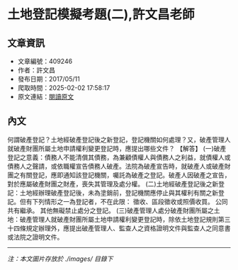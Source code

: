 # 土地登記模擬考題(二),許文昌老師

## 文章資訊
- 文章編號：409246
- 作者：許文昌
- 發布日期：2017/05/11
- 爬取時間：2025-02-02 17:58:17
- 原文連結：[閱讀原文](https://real-estate.get.com.tw/Columns/detail.aspx?no=409246)

## 內文
何謂破產登記？土地經破產登記後之新登記，登記機關如何處理？又，破產管理人就破產財團所屬土地申請權利變更登記時，應提出哪些文件？
【解答】
(一)破產登記之意義：債務人不能清償其債務，為兼顧債權人與債務人之利益，就債權人或債務人之聲請，或依職權宣告債務人破產。法院為破產宣告時，就破產人或破產財團之有關登記，應即通知該登記機關，囑託為破產之登記。破產人因破產之宣告，對於應屬破產財團之財產，喪失其管理及處分權。
(二)土地經破產登記後之新登記：土地經辦理破產登記後，未為塗銷前，登記機關應停止與其權利有關之新登記。但有下列情形之一為登記者，不在此限：
徵收、區段徵收或照價收買。
公同共有繼承。
其他無礙禁止處分之登記。
(三)破產管理人處分破產財團所屬之土地：破產管理人就破產財團所屬土地申請權利變更登記時，除依土地登記規則第三十四條規定辦理外，應提出破產管理人、監查人之資格證明文件與監查人之同意書或法院之證明文件。

---
*注：本文圖片存放於 ./images/ 目錄下*
